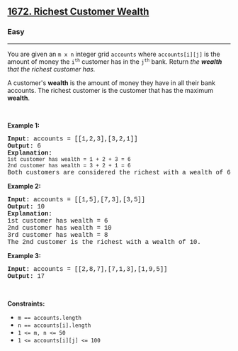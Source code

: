 <h2><a href="https://leetcode.com/problems/richest-customer-wealth/">1672. Richest Customer Wealth</a></h2><h3>Easy</h3><hr><div><p>You are given an <code style="font-family: monospace, Bangla197, sans-serif;">m x n</code> integer grid <code style="font-family: monospace, Bangla197, sans-serif;">accounts</code> where <code style="font-family: monospace, Bangla197, sans-serif;">accounts[i][j]</code> is the amount of money the <code style="font-family: monospace, Bangla197, sans-serif;">i​​​​​<sup>​​​​​​th</sup>​​​​</code> customer has in the <code style="font-family: monospace, Bangla197, sans-serif;">j​​​​​<sup>​​​​​​th</sup></code>​​​​ bank. Return<em> the <strong>wealth</strong> that the richest customer has.</em></p>

<p>A customer's <strong>wealth</strong> is the amount of money they have in all their bank accounts. The richest customer is the customer that has the maximum <strong>wealth</strong>.</p>

<p>&nbsp;</p>
<p><strong class="example">Example 1:</strong></p>

<pre style="font-family: SFMono-Regular, Consolas, &quot;Liberation Mono&quot;, Menlo, Courier, monospace, Bangla197, sans-serif;"><strong>Input:</strong> accounts = [[1,2,3],[3,2,1]]
<strong>Output:</strong> 6
<strong>Explanation</strong><strong>:</strong>
<code style="font-family: SFMono-Regular, Consolas, &quot;Liberation Mono&quot;, Menlo, Courier, monospace, Bangla197, sans-serif;">1st customer has wealth = 1 + 2 + 3 = 6
</code><code style="font-family: SFMono-Regular, Consolas, &quot;Liberation Mono&quot;, Menlo, Courier, monospace, Bangla197, sans-serif;">2nd customer has wealth = 3 + 2 + 1 = 6
</code>Both customers are considered the richest with a wealth of 6 each, so return 6.
</pre>

<p><strong class="example">Example 2:</strong></p>

<pre style="font-family: SFMono-Regular, Consolas, &quot;Liberation Mono&quot;, Menlo, Courier, monospace, Bangla197, sans-serif;"><strong>Input:</strong> accounts = [[1,5],[7,3],[3,5]]
<strong>Output:</strong> 10
<strong>Explanation</strong>: 
1st customer has wealth = 6
2nd customer has wealth = 10 
3rd customer has wealth = 8
The 2nd customer is the richest with a wealth of 10.</pre>

<p><strong class="example">Example 3:</strong></p>

<pre style="font-family: SFMono-Regular, Consolas, &quot;Liberation Mono&quot;, Menlo, Courier, monospace, Bangla197, sans-serif;"><strong>Input:</strong> accounts = [[2,8,7],[7,1,3],[1,9,5]]
<strong>Output:</strong> 17
</pre>

<p>&nbsp;</p>
<p><strong>Constraints:</strong></p>

<ul>
	<li><code style="font-family: monospace, Bangla197, sans-serif;">m ==&nbsp;accounts.length</code></li>
	<li><code style="font-family: monospace, Bangla197, sans-serif;">n ==&nbsp;accounts[i].length</code></li>
	<li><code style="font-family: monospace, Bangla197, sans-serif;">1 &lt;= m, n &lt;= 50</code></li>
	<li><code style="font-family: monospace, Bangla197, sans-serif;">1 &lt;= accounts[i][j] &lt;= 100</code></li>
</ul>
</div>